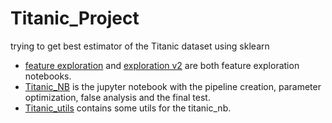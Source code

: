 # Titanic_Project
trying to get best estimator of the Titanic dataset using sklearn 

- [feature exploration][feat_exp] and [exploration v2][exp_v2] are both feature exploration notebooks.
- [Titanic_NB](https://github.com/Shumzi/Titanic_Project/blob/master/Titanic_NB.ipynb) is the jupyter notebook with the pipeline creation, parameter optimization, false analysis and the final test.
- [Titanic_utils](https://github.com/Shumzi/Titanic_Project/blob/master/Titanic_utils.py) contains some utils for the titanic_nb.

[feat_exp]: https://github.com/Shumzi/Titanic_Project/blob/master/feature%20exploration.ipynb
[exp_v2]: https://github.com/Shumzi/Titanic_Project/blob/master/exploration%20v2.ipynb
